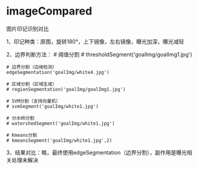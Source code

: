 # imageCompared
图片印记识别对比


1、印记种类：原图，旋转180°，上下镜像，左右镜像，曝光加深，曝光减轻

2、边界判断方法：
    # 阈值分割
    # thresholdSegment('goalImg/goalImg1.jpg')

    # 边界分割（边缘检测）
    edgeSegmentation('goalImg/white4.jpg')

    # 区域分割（区域生成）
    # regionSegmentation('goalImg/goalImg1.jpg')

    # SVM分割（支持向量机）
    # svmSegment('goalImg/white1.jpg')

    # 分水岭分割
    # watershedSegment('goalImg/white1.jpg')

    # Kmeans分割
    # kmeansSegment('goalImg/white1.jpg',2)
    
3、结果对比：略，最终使用edgeSegmentation（边界分割），副作用是曝光相关处理未解决

